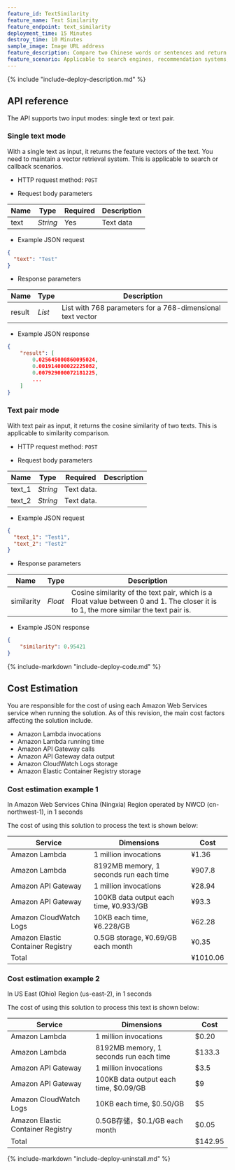 ```yaml
---
feature_id: TextSimilarity
feature_name: Text Similarity
feature_endpoint: text_similarity
deployment_time: 15 Minutes
destroy_time: 10 Minutes
sample_image: Image URL address
feature_description: Compare two Chinese words or sentences and return similarity score.
feature_scenario: Applicable to search engines, recommendation systems, machine translation, automatic response, named entity recognition, spelling error correction and other scenarios.
---
```


{%
  include "include-deploy-description.md"
%}
## API reference

The API supports two input modes: single text or text pair.

### Single text mode

With a single text as input, it returns the feature vectors of the text. You need to maintain a vector retrieval system. This is applicable to search or callback scenarios.

- HTTP request method: `POST`

- Request body parameters

| **Name**  | **Type**  | **Required** |  **Description**  |
|----------|-----------|------------|------------|
| text | *String* |Yes|Text data|

- Example JSON request

``` json
{
  "text": "Test"
}
```

- Response parameters

| **Name** | **Type** | **Description**  |
|----------|-----------|------------|
|result    |*List*   |List with 768 parameters for a 768-dimensional text vector|

- Example JSON response
``` json
{
    "result": [
        0.025645000860095024, 
        0.001914000022225082, 
        0.007929000072181225, 
        ...
    ]
}
```
### Text pair mode

With text pair as input, it returns the cosine similarity of two texts. This is applicable to similarity comparison.

- HTTP request method: `POST`

- Request body parameters

| **Name**  | **Type**  | **Required** |  **Description**  |
|----------|-----------|------------|------------|
| text_1 | *String* |Text data.|
| text_2 | *String* |Text data.|

- Example JSON request

``` json
{
  "text_1": "Test1",
  "text_2": "Test2"
}
```

- Response parameters

| **Name** | **Type** | **Description**  |
|----------|-----------|------------|
|similarity    |*Float*   |Cosine similarity of the text pair, which is a Float value between 0 and 1. The closer it is to 1, the more similar the text pair is.|

- Example JSON response
``` json
{
    "similarity": 0.95421
}
```

{%
  include-markdown "include-deploy-code.md"
%}

## Cost Estimation

You are responsible for the cost of using each Amazon Web Services service when running the solution. As of this revision, the main cost factors affecting the solution include.

- Amazon Lambda invocations
- Amazon Lambda running time
- Amazon API Gateway calls
- Amazon API Gateway data output
- Amazon CloudWatch Logs storage
- Amazon Elastic Container Registry storage

### Cost estimation example 1

In Amazon Web Services China (Ningxia) Region operated by NWCD (cn-northwest-1),  in 1 seconds

The cost of using this solution to process the text is shown below:

| Service | Dimensions                   | Cost       |
| ---- |----------------------|----------|
|Amazon Lambda | 1 million invocations                | ¥1.36    |
|Amazon Lambda | 8192MB memory, 1 seconds run each time      | ¥907.8  |
|Amazon API Gateway| 1 million invocations                  | ¥28.94   |
|Amazon API Gateway| 100KB data output each time, ¥0.933/GB | ¥93.3    |
|Amazon CloudWatch Logs| 10KB each time, ¥6.228/GB    | ¥62.28   |
|Amazon Elastic Container Registry| 0.5GB storage, ¥0.69/GB each month     | ¥0.35    |
| Total                                  |   | ¥1010.06 |

### Cost estimation example 2

In US East (Ohio) Region (us-east-2), in 1 seconds

The cost of using this solution to process this text is shown below:

| Service | Dimensions                   | Cost       |
|-------------------------------------|---------------------|---------|
| Amazon Lambda                     | 1 million invocations                 | $0.20   |
| Amazon Lambda                     | 8192MB memory, 1 seconds run each time     | $133.3  |
| Amazon API Gateway                | 1 million invocations                 | $3.5    |
| Amazon API Gateway              | 100KB data output each time, $0.09/GB | $9      |
| Amazon CloudWatch Logs              | 10KB each time, $0.50/GB     | $5      |
| Amazon Elastic Container Registry | 0.5GB存储，$0.1/GB each month      | $0.05   |
| Total                                 |   | $142.95 |

{%
  include-markdown "include-deploy-uninstall.md"
%}
